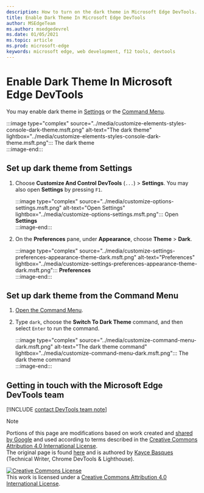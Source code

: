 ```yaml
---
description: How to turn on the dark theme in Microsoft Edge DevTools.
title: Enable Dark Theme In Microsoft Edge DevTools
author: MSEdgeTeam
ms.author: msedgedevrel
ms.date: 01/05/2021
ms.topic: article
ms.prod: microsoft-edge
keywords: microsoft edge, web development, f12 tools, devtools
---
```

<!-- Copyright Kayce Basques 

   Licensed under the Apache License, Version 2.0 (the "License");
   you may not use this file except in compliance with the License.
   You may obtain a copy of the License at

       https://www.apache.org/licenses/LICENSE-2.0

   Unless required by applicable law or agreed to in writing, software
   distributed under the License is distributed on an "AS IS" BASIS,
   WITHOUT WARRANTIES OR CONDITIONS OF ANY KIND, either express or implied.
   See the License for the specific language governing permissions and
   limitations under the License.  -->

# Enable Dark Theme In Microsoft Edge DevTools  

You may enable dark theme in [Settings](#set-up-dark-theme-from-settings) or the [Command Menu](#set-up-dark-theme-from-the-command-menu).  

:::image type="complex" source="../media/customize-elements-styles-console-dark-theme.msft.png" alt-text="The dark theme" lightbox="../media/customize-elements-styles-console-dark-theme.msft.png":::
   The dark theme  
:::image-end:::  

## Set up dark theme from Settings  

1.  Choose **Customize And Control DevTools** \(`...`\) > **Settings**.  You may also open **Settings** by pressing `F1`.  
    
    :::image type="complex" source="../media/customize-options-settings.msft.png" alt-text="Open Settings" lightbox="../media/customize-options-settings.msft.png":::
       Open **Settings**  
    :::image-end:::  

1.  On the **Preferences** pane,  under **Appearance**, choose **Theme** > **Dark**.  
    
    :::image type="complex" source="../media/customize-settings-preferences-appearance-theme-dark.msft.png" alt-text="Preferences" lightbox="../media/customize-settings-preferences-appearance-theme-dark.msft.png":::
       **Preferences**  
    :::image-end:::  

## Set up dark theme from the Command Menu  

1.  [Open the Command Menu][DevtoolsCommandMenu].  
1.  Type `dark`, choose the **Switch To Dark Theme** command, and then select `Enter` to run the command.  
    
    :::image type="complex" source="../media/customize-command-menu-dark.msft.png" alt-text="The dark theme command" lightbox="../media/customize-command-menu-dark.msft.png":::
       The dark theme command  
    :::image-end:::  
    
## Getting in touch with the Microsoft Edge DevTools team  

[!INCLUDE [contact DevTools team note](../includes/contact-devtools-team-note.md)]  

<!-- links -->  

[DevtoolsCommandMenu]: ../command-menu/index.md "Command Menu | Microsoft Docs"  

> [!NOTE]
> Portions of this page are modifications based on work created and [shared by Google][GoogleSitePolicies] and used according to terms described in the [Creative Commons Attribution 4.0 International License][CCA4IL].  
> The original page is found [here](https://developers.google.com/web/tools/chrome-devtools/customize/dark-theme) and is authored by [Kayce Basques][KayceBasques] \(Technical Writer, Chrome DevTools \& Lighthouse\).  

[![Creative Commons License][CCby4Image]][CCA4IL]  
This work is licensed under a [Creative Commons Attribution 4.0 International License][CCA4IL].  

[CCA4IL]: https://creativecommons.org/licenses/by/4.0  
[CCby4Image]: https://i.creativecommons.org/l/by/4.0/88x31.png  
[GoogleSitePolicies]: https://developers.google.com/terms/site-policies  
[KayceBasques]: https://developers.google.com/web/resources/contributors/kaycebasques  
